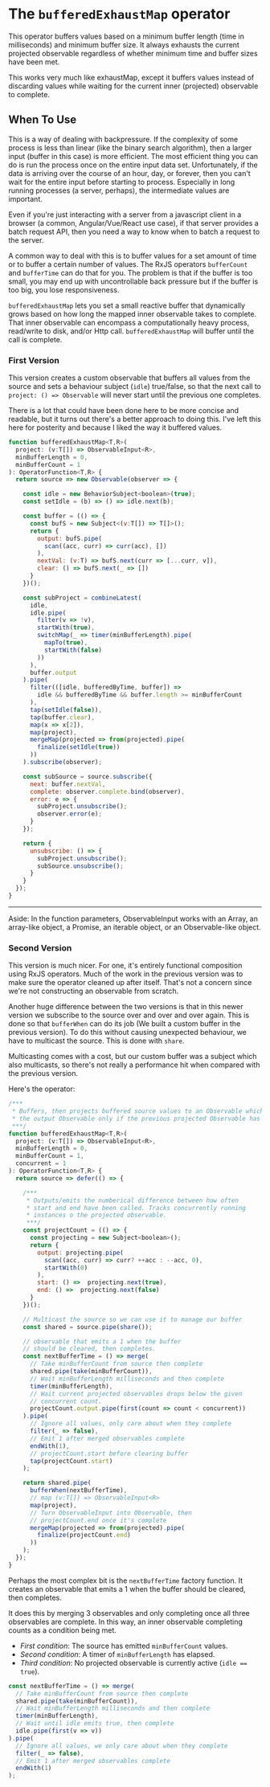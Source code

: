 # The `bufferedExhaustMap` operator

This operator buffers values based on a minimum buffer length (time in milliseconds) and minimum buffer size. It always exhausts the current projected observable regardless of whether minimum time and buffer sizes have been met.

This works very much like exhaustMap, except it buffers values instead of discarding values while waiting for the current inner (projected) observable to complete.

## When To Use

This is a way of dealing with backpressure. If the complexity of some process is less than linear (like the binary search algorithm), then a larger input (buffer in this case) is more efficient. The most efficient thing you can do is run the process once on the entire input data set. Unfortunately, if the data is arriving over the course of an hour, day, or forever, then you can't wait for the entire input before starting to process. Especially in long running processes (a server, perhaps), the intermediate values are important.

Even if you're just interacting with a server from a javascript client in a browser (a common, Angular/Vue/React use case), if that server provides a batch request API, then you need a way to know when to batch a request to the server.

A common way to deal with this is to buffer values for a set amount of time or to buffer a certain number of values. The RxJS operators `bufferCount` and `bufferTime` can do that for you. The problem is that if the buffer is too small, you may end up with uncontrollable back pressure but if the buffer is too big, you lose responsiveness.

`bufferedExhaustMap` lets you set a small reactive buffer that dynamically grows based on how long the mapped inner observable takes to complete. That inner observable can encompass a computationally heavy process, read/write to disk, and/or Http call. `bufferedExhaustMap` will buffer until the call is complete.

### First Version

This version creates a custom observable that buffers all values from the source and sets a behaviour subject (`idle`) true/false, so that the next call to `project: () => Observable` will never start until the previous one completes.

There is a lot that could have been done here to be more concise and readable, but it turns out there's a better approach to doing this. I've left this here for posterity and because I liked the way it buffered values. 

```JavaScript
function bufferedExhaustMap<T,R>(
  project: (v:T[]) => ObservableInput<R>, 
  minBufferLength = 0, 
  minBufferCount = 1
): OperatorFunction<T,R> {
  return source => new Observable(observer => {

    const idle = new BehaviorSubject<boolean>(true);
    const setIdle = (b) => () => idle.next(b);

    const buffer = (() => {
      const bufS = new Subject<(v:T[]) => T[]>();
      return {
        output: bufS.pipe(
          scan((acc, curr) => curr(acc), [])
        ),
        nextVal: (v:T) => bufS.next(curr => [...curr, v]),
        clear: () => bufS.next(_ => [])
      }
    })();

    const subProject = combineLatest(
      idle,
      idle.pipe(
        filter(v => !v),
        startWith(true),
        switchMap(_ => timer(minBufferLength).pipe(
          mapTo(true),
          startWith(false)
        ))
      ),
      buffer.output
    ).pipe(
      filter(([idle, bufferedByTime, buffer]) => 
        idle && bufferedByTime && buffer.length >= minBufferCount
      ),
      tap(setIdle(false)),
      tap(buffer.clear),
      map(x => x[2]),
      map(project),
      mergeMap(projected => from(projected).pipe(
        finalize(setIdle(true))
      ))
    ).subscribe(observer);

    const subSource = source.subscribe({
      next: buffer.nextVal,
      complete: observer.complete.bind(observer),
      error: e => {
        subProject.unsubscribe();
        observer.error(e);
      }
    });

    return {
      unsubscribe: () => {
        subProject.unsubscribe();
        subSource.unsubscribe();
      }
    }
  });
}
```

---

Aside: In the function parameters, ObservableInput works with an Array, an array-like object, a Promise, an iterable object, or an Observable-like object.

### Second Version

This version is much nicer. For one, it's entirely functional composition using RxJS operators. Much of the work in the previous version was to make sure the operator cleaned up after itself. That's not a concern since we're not constructing an observable from scratch.

Another huge difference between the two versions is that in this newer version we subscribe to the source over and over and over again. This is done so that `bufferWhen` can do its job (We built a custom buffer in the previous version). To do this without causing unexpected behaviour, we have to multicast the source. This is done with `share`.

Multicasting comes with a cost, but our custom buffer was a subject which also multicasts, so there's not really a performance hit when compared with the previous version.

Here's the operator:

```JavaScript
/***
 * Buffers, then projects buffered source values to an Observable which is merged in 
 * the output Observable only if the previous projected Observable has completed.
 ***/
function bufferedExhaustMap<T,R>(
  project: (v:T[]) => ObservableInput<R>, 
  minBufferLength = 0, 
  minBufferCount = 1,
  concurrent = 1
): OperatorFunction<T,R> {
  return source => defer(() => {

    /***
     * Outputs/emits the numberical difference between how often
     * start and end have been called. Tracks concurrently running
     * instances o the projected observable.
     ***/
    const projectCount = (() => {
      const projecting = new Subject<boolean>();
      return {
        output: projecting.pipe(
          scan((acc, curr) => curr? ++acc : --acc, 0),
          startWith(0)
        ),
        start: () =>  projecting.next(true),
        end: () =>  projecting.next(false)
      }
    })();

    // Multicast the source so we can use it to manage our buffer
    const shared = source.pipe(share());

    // observable that emits a 1 when the buffer 
    // should be cleared, then completes.
    const nextBufferTime = () => merge(
      // Take minBufferCount from source then complete
      shared.pipe(take(minBufferCount)),
      // Wait minBufferLength milliseconds and then complete
      timer(minBufferLength),
      // Wait current projected observables drops below the given
      // concurrent count.
      projectCount.output.pipe(first(count => count < concurrent))
    ).pipe(
      // Ignore all values, only care about when they complete
      filter(_ => false),
      // Emit 1 after merged observables complete
      endWith(1),
      // projectCount.start before clearing buffer
      tap(projectCount.start)
    );

    return shared.pipe(
      bufferWhen(nextBufferTime),
      // map (v:T[]) => ObservableInput<R>
      map(project),
      // Turn ObservableInput into Observable, then 
      // projectCount.end once it's complete
      mergeMap(projected => from(projected).pipe(
        finalize(projectCount.end)
      ))
    );
  });
}
```

Perhaps the most complex bit is the `nextBufferTime` factory function. It creates an observable that emits a 1 when the buffer should be cleared, then completes.

It does this by merging 3 observables and only completing once all three observables are complete. In this way, an inner observable completing counts as a condition being met.

 - *First condition*: The source has emitted `minBufferCount` values. 
 - *Second condition*: A timer of `minBufferLength` has elapsed.
 - *Third condition*: No projected observable is currently active (`idle == true`).

```JavaScript
const nextBufferTime = () => merge(
  // Take minBufferCount from source then complete
  shared.pipe(take(minBufferCount)),
  // Wait minBufferLength milliseconds and then complete
  timer(minBufferLength),
  // Wait until idle emits true, then complete
  idle.pipe(first(v => v))
).pipe(
  // Ignore all values, we only care about when they complete
  filter(_ => false),
  // Emit 1 after merged observables complete 
  endWith(1)
);
```


